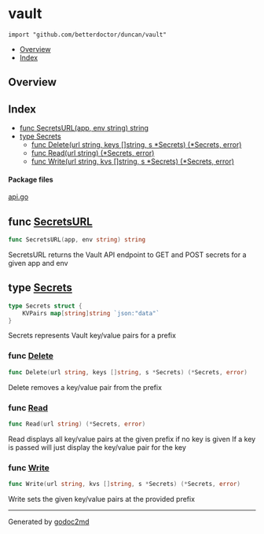 

# vault
`import "github.com/betterdoctor/duncan/vault"`

* [Overview](#pkg-overview)
* [Index](#pkg-index)

## <a name="pkg-overview">Overview</a>



## <a name="pkg-index">Index</a>
* [func SecretsURL(app, env string) string](#SecretsURL)
* [type Secrets](#Secrets)
  * [func Delete(url string, keys []string, s *Secrets) (*Secrets, error)](#Delete)
  * [func Read(url string) (*Secrets, error)](#Read)
  * [func Write(url string, kvs []string, s *Secrets) (*Secrets, error)](#Write)


#### <a name="pkg-files">Package files</a>
[api.go](/src/github.com/betterdoctor/duncan/vault/api.go) 





## <a name="SecretsURL">func</a> [SecretsURL](/src/target/api.go?s=3801:3840#L140)
``` go
func SecretsURL(app, env string) string
```
SecretsURL returns the Vault API endpoint to GET and POST secrets
for a given app and env




## <a name="Secrets">type</a> [Secrets](/src/target/api.go?s=259:323#L7)
``` go
type Secrets struct {
    KVPairs map[string]string `json:"data"`
}
```
Secrets represents Vault key/value pairs for a prefix







### <a name="Delete">func</a> [Delete](/src/target/api.go?s=1847:1915#L68)
``` go
func Delete(url string, keys []string, s *Secrets) (*Secrets, error)
```
Delete removes a key/value pair from the prefix


### <a name="Read">func</a> [Read](/src/target/api.go?s=472:511#L13)
``` go
func Read(url string) (*Secrets, error)
```
Read displays all key/value pairs at the given prefix if no key is given
If a key is passed will just display the key/value pair for the key


### <a name="Write">func</a> [Write](/src/target/api.go?s=661:727#L22)
``` go
func Write(url string, kvs []string, s *Secrets) (*Secrets, error)
```
Write sets the given key/value pairs at the provided prefix









- - -
Generated by [godoc2md](http://godoc.org/github.com/davecheney/godoc2md)
